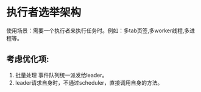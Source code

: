 # 执行者选举架构

使用场景：需要一个执行者来执行任务时。例如：多tab页签,多worker线程,多进程等。

## 考虑优化项:

1. 批量处理 事件队列统一派发给leader。
2. leader请求自身时，不通过scheduler，直接调用自身的方法。

